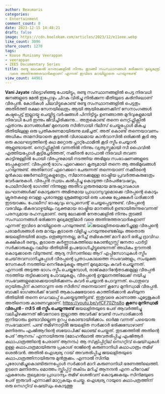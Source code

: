 ```yaml
---
author: Beaumaris
categories:
- Entertainment
comment_count: 0
date: 2023-12-15 14:48:21
draft: false
image: https://cdn.boolokam.com/articles/2023/12/e11eee.webp
like_count: 3096
share_count: 1270
tags:
- Koose Munisamy Veerappan
- veerappan
- ZEE5 Documentary Series
title: രണ്ടു ലോക്കൽ നേതാക്കളിൽ നിന്നും തുടങ്ങി സംസ്ഥാനങ്ങൾ ഭരിക്കുന്ന മുഖ്യമന്ത്രിമാർ
  വരെ അതിനുത്തരവാദികളാണ് എന്നത് ഇവിടെ മറയില്ലാതെ പറയുന്നുണ്ട്
view_count: 44961
---
```


**Vani Jayate** വിട്ടൊഴിഞ്ഞു പോയിട്ടും, രണ്ടു സംസ്ഥാനങ്ങളിൽ പെട്ട നിരവധി ജനങ്ങളുടെ മേൽ ഇപ്പോഴും ചിറകു വിരിച്ചു നിൽക്കുന്ന ഭീതിയുടെ കരിനിഴലാണ് വീരപ്പൻ. കോടികൾ ചിലവിട്ടുകൊണ്ട് രണ്ടു സംസ്ഥാനങ്ങളിൽ പെട്ടതും അതിർത്തി രക്ഷാ സേനയിലെതും ആയി ആയിരക്കണക്കിന് സേനാംഗങ്ങൾ കഷ്ടപ്പെട്ട് ഇല്ലായ്മ ചെയ്തിട്ടു വർഷങ്ങൾ പിന്നിട്ടിട്ടും ഉണങ്ങാത്ത മുറിവുകളുമായി നിരവധി പേർ ഇന്നും ജീവിച്ചിരിക്കുന്നു... അതുകൊണ്ട് തന്നെ നെറ്റ്ഫ്ലിക്സിൽ ഏതാനും മാസങ്ങൾക്ക് മുമ്പൊരു സീരീസായി റിലീസ് ചെയ്തപ്പോൾ മികച്ച രീതിയിലുള്ള ഒരു പ്രതികരണമായിരുന്നു ലഭിച്ചത്. അത് കൊണ്ട് തന്നെയാവണം അധികം താമസിയാതെ കൂടുതൽ വിശാലമായ കാൻവാസിൽ ഒരിക്കൽ കൂടി ആ ഒരു കാലഘട്ടത്തിന്റെ കഥ മറ്റൊരു പ്ലാറ്റ്ഫോമിൽ കൂടി സ്ട്രീം ചെയ്യാൻ ആളുണ്ടായത്. നെറ്റ്ഫ്ലിക്സിൽ വന്നതിൽ നിന്നും വ്യത്യസ്തമായി സീ ഫൈവിൽ എത്തിയപ്പോൾ കൂട്ടിച്ചേർത്തത്, നക്കീരൻ ഗോപാൽ നിരവധി തവണ കാട്ടിനുള്ളിൽ പോയി വീരപ്പനുമായി നടത്തിയ അഭിമുഖ സംഭാഷണങ്ങളുടെ ടേപ്പുകളാണ്‌. വീരപ്പന്റെ ഭാഗം ഏറെക്കുറെ കൃത്യമായി തന്നെ ആ അഭിമുഖങ്ങൾ പറയുന്നുണ്ട്. അതിനോട് ഏറെക്കുറെ ചേരുന്നത് തന്നെയാണ് നക്കീരന്റെ മുൻകാല ജേർണലിസ്റ്റുകളുടേതും, സീമാനടക്കമുള്ള രാഷ്ട്രീയ പ്രവർത്തകരുടേതും വേർഷനുകൾ. വീരപ്പൻ സ്വയം കൽപ്പിച്ചു കൊടുത്ത വീരപരിവേഷവും, പോലീസിന്റെ ഭാഗത്ത് നിന്നുള്ള അതീവ ഗുരുതരമായ മനുഷ്യാവകാശ ലംഘനങ്ങൾക്ക് കൊടുക്കുന്ന അമിതമായ പ്രാധാന്യവുമൊക്കെ വീരപ്പന്റെ കൊടും ക്രൂരതകളെ വെള്ള പൂശാനുള്ള ശ്രമങ്ങളായി ഒരു പക്ഷെ പ്രേക്ഷകർ ധരിക്കാൻ ഇടയാക്കും. പോലീസ് ഭാഷ്യവും റെപ്രസെന്റ് ചെയ്യപ്പെടുന്നുണ്ട്. വീരപ്പന്റെ വരവിലും ഭീകരവാഴ്ചയിലും വ്യക്തമായ രാഷ്ട്രീയ മാനങ്ങൾ ഉണ്ടായിരുന്നുവെന്നത് പരസ്യമായ രഹസ്യമാണ്. രണ്ടു ലോക്കൽ നേതാക്കളിൽ നിന്നും തുടങ്ങി സംസ്ഥാനങ്ങൾ ഭരിക്കുന്ന മുഖ്യമന്ത്രിമാർ വരെ അതിനുത്തരവാദികളാണ് എന്നത് ഇവിടെ മറയില്ലാതെ പറയുന്നുണ്ട്. ![](https://cdn.boolokam.com/articles/2023/12/e11eee.webp)ജയലളിതയെക്കുറിച്ചുള്ള വീരപ്പന്റെ പരാമർശങ്ങൾ ഒരു മറയും കൂടാതെ വിളിച്ചു പറയുന്നുണ്ടെങ്കിലും അതൊരു ജയലളിതയിൽ മാത്രം ഒതുങ്ങുന്നതല്ല, മറിച്ച് തമിഴകത്ത് മാറി മാറി ഭരിച്ച ദ്രാവിഡ കക്ഷികൾ രണ്ടും, കൂടാതെ കർണ്ണാടകത്തിലെ കോൺഗ്രസ്സ് ജനതാ പാർട്ടി സർക്കാരുകളും വലിയ രീതിയിൽ ഉപയോഗിച്ചിട്ടുണ്ടെന്നത് അധികം ഊന്നൽ കൊടുക്കാതെ വിടുന്നുണ്ട്. ആദ്യ സീസണിലെ ആറ് എപ്പിസോഡുകൾ സ്ട്രീം ചെയ്‌തവസാനിച്ചപ്പോൾ വീരപ്പന്റെ പ്രതാപകാലത്തെ സംഭവങ്ങളും, സംയുക്ത സേനകൾ നടത്തിയ നെറികേടുകളും ആണ് മുഖ്യമായും കവർ ചെയ്യുന്നത്. എന്നാൽ അടുത്ത ഭാഗം സ്ട്രീം ചെയ്യുമ്പോൾ, രാജ്‌കുമാറിന്റേതടക്കമുള്ള വീരപ്പൻ നടത്തിയ തട്ടിക്കൊണ്ടു പോവലുകളും, വീരപ്പന്റെ ഉന്മൂലനത്തിലേക്ക് നയിച്ച സംഭവങ്ങളുമൊക്കെയായിരിക്കണം കവർ ചെയ്യാൻ പോവുന്നത്. പൊതുവെ ഒറ്റയിരുപ്പിന് കാണാവുന്ന ഒരു സീരീസ് തന്നെയാണ് കൂസേ മുനിസ്വാമി വീരപ്പൻ. ബാക്കി ഭാഗങ്ങൾക്ക് വേണ്ടി ആകാംക്ഷയോടെ കാത്തിരിക്കാൻ കഴിയുന്ന രീതിയിൽ തന്നെ ഡെവലപ്പ് ചെയ്തെടുത്തിട്ടുണ്ട്. ഇതുവരെ കാണാത്ത ഫൂട്ടേജുകൾ അതിനൊരു കാരണവുമാണ്. https://youtu.be/yfCF70Zhs8o **കൂസേ മുനിസ്വാമി വീരപ്പൻ - സീ 5 ൽ സ്ട്രീം ചെയ്യുന്നുണ്ട്** ജയലളിതയുടെ പേര് ആവർത്തിച്ചു വലിച്ചിഴക്കുന്നത് ജീവനോടെ ഇല്ലാത്ത അവർക്ക് വേണ്ടി സംസാരിക്കാൻ ഇനിയാരും ഉണ്ടാവില്ലെന്ന ഉറപ്പു കൊണ്ടായിരിക്കാം. ഓർമ്മ വന്നത് പഴയൊരു സംഭവമാണ്. പണ്ട് തമിഴ്‌നാട്ടിൽ ജയലളിത സർക്കാർ ഭരിക്കുമ്പോഴാണ് മണിരത്നം എംജിആറിന്റെ ബയോപിക്ക് ലോഞ്ച് ചെയ്തത്. തുടക്കത്തിൽ അതിന്റെ പേര് 'ആനന്ദം' എന്നായിരുന്നു (മോഹൻലാൽ അവതരിപ്പിച്ച എംജിആർ കഥാപാത്രത്തിന്റെ പേരാണ് ആനന്ദം) ആ സ്‌ക്രിപ്പിറ്റില് നെഗറ്റിവ് ഷെയ്ഡുകൾ ഉള്ള കഥാപാത്രമായിരുന്നു പ്രകാശ് രാജിന്റെ കരുണാനിധി കഥാപാത്രം തമിഴ് ശെൽവൻ. അതിൽ ഐശ്വര്യ റായ് അവതരിപ്പിച്ച ജയലളിതയുടെ കഥാപാത്രത്തിനായിരുന്നു മുൻ‌തൂക്കം. എന്നാൽ സിനിമ പുരോഗമിച്ചുകൊണ്ടിരുന്നപ്പോൾ സർക്കാർ മാറി കരുണാനിധി ഭരണത്തിലെത്തി. ഉടനെ മണിരത്നം മൊത്തം സ്ക്രിപ്പ്റ്റ് തകിടം മറിച്ച് ആനന്ദൻ എന്ന ഹീറോക്ക് ഏകദേശം തുല്യമായ പ്രാധാന്യം തമിഴ് ശെൽവന് കൊടുക്കുകയും സിനിമയുടെ പേര് ഇരുവർ എന്നാക്കി മാറ്റുകയും ചെയ്തു. ഐശ്വര്യ റായുടെ കഥാപത്രത്തിന് ഒരു നെഗറ്റിവ് ഷെയ്ഡും കൊടുത്തു